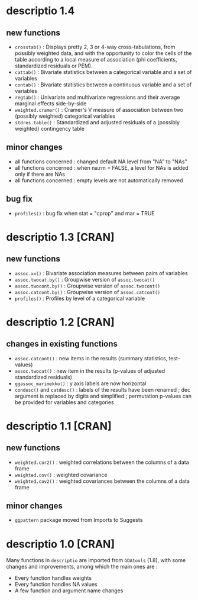 # descriptio 1.4

## new functions

* `crosstab()` : Displays pretty 2, 3 or 4-way cross-tabulations, from possibly weighted data, and with the opportunity to color the cells of the table according to a local measure of association (phi coefficients, standardized residuals or PEM). 
* `cattab()` : Bivariate statistics between a categorical variable and a set of variables
* `contab()` : Bivariate statistics between a continuous variable and a set of variables
* `regtab()` : Univariate and multivariate regressions and their average marginal effects side-by-side
* `weighted.cramer()` : Cramer's V measure of association between two (possibly weighted) categorical variables
* `stdres.table()` : Standardized and adjusted residuals of a (possibly weighted) contingency table

## minor changes

* all functions concerned : changed default NA level from "NA" to "NAs"
* all functions concerned : when na.rm = FALSE, a level for NAs is added only if there are NAs
* all functions concerned : empty levels are not automatically removed

## bug fix

* `profiles()` : bug fix when stat = "cprop" and mar = TRUE 



# descriptio 1.3 [CRAN]

## new functions

* `assoc.xx()` : Bivariate association measures between pairs of variables
* `assoc.twocat.by()` : Groupwise version of `assoc.twocat()`
* `assoc.twocont.by()` : Groupwise version of `assoc.twocont()`
* `assoc.catcont.by()` : Groupwise version of `assoc.catcont()`
* `profiles()` : Profiles by level of a categorical variable



# descriptio 1.2 [CRAN]

## changes in existing functions

* `assoc.catcont()` : new items in the results (summary statistics, test-values)
* `assoc.twocat()` : new item in the results (p-values of adjusted standardized residuals)
* `ggassoc_marimekko()` : y axis labels are now horizontal
* `condesc()` and `catdesc()` : labels of the results have been renamed ; dec argument is replaced by digits and simplified ; permutation p-values can be provided for variables and categories



# descriptio 1.1 [CRAN]

## new functions

* `weighted.cor2()` : weighted correlations between the columns of a data frame
* `weighted.cov()` : weighted covariance
* `weighted.cov2()` : weighted covariances between the columns of a data frame

## minor changes

* `ggpattern` package moved from Imports to Suggests



# descriptio 1.0 [CRAN]

Many functions in `descriptio` are imported from `GDAtools` (1.8), with some changes and improvements, among which the main ones are :

- Every function handles weights
- Every function handles NA values
- A few function and argument name changes

